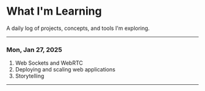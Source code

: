 # What I'm Learning 

A daily log of projects, concepts, and tools I'm exploring.

---

### Mon, Jan 27, 2025
1. Web Sockets and WebRTC  
2. Deploying and scaling web applications  
3. Storytelling  

---
